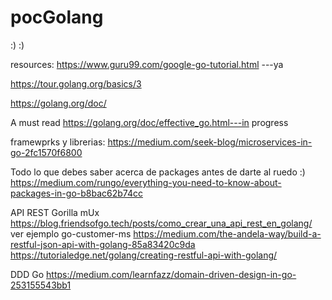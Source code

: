 # pocGolang
:) :) 


resources:
https://www.guru99.com/google-go-tutorial.html ---ya 

https://tour.golang.org/basics/3

https://golang.org/doc/

A must read
https://golang.org/doc/effective_go.html---in progress

framewprks y librerias:
https://medium.com/seek-blog/microservices-in-go-2fc1570f6800


Todo lo que debes saber acerca de packages antes de darte al ruedo :) 
https://medium.com/rungo/everything-you-need-to-know-about-packages-in-go-b8bac62b74cc



API REST Gorilla mUx 
https://blog.friendsofgo.tech/posts/como_crear_una_api_rest_en_golang/ ver ejemplo go-customer-ms
https://medium.com/the-andela-way/build-a-restful-json-api-with-golang-85a83420c9da
https://tutorialedge.net/golang/creating-restful-api-with-golang/

DDD Go
https://medium.com/learnfazz/domain-driven-design-in-go-253155543bb1

